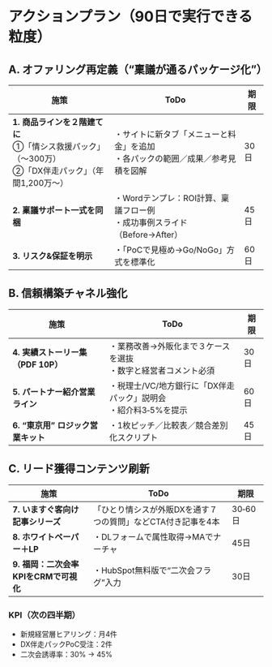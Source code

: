 # アクションプラン（90日で実行できる粒度）

## A. オファリング再定義（“稟議が通るパッケージ化”）

| 施策 | ToDo | 期限 |
|---|---|---|
| **1. 商品ラインを２階建てに** <br>①「情シス救援パック」（～300万）<br>②「DX伴走パック」（年間1,200万～） | ・サイトに新タブ「メニューと料金」を追加<br>・各パックの範囲／成果／参考見積を図解 | 30日 |
| **2. 稟議サポート一式を同梱** | ・Wordテンプレ：ROI計算、稟議フロー例<br>・成功事例スライド（Before→After） | 45日 |
| **3. リスク&保証を明示** | ・「PoCで見極め→Go/NoGo」方式を標準化 | 60日 |

## B. 信頼構築チャネル強化

| 施策 | ToDo | 期限 |
|---|---|---|
| **4. 実績ストーリー集（PDF 10P）** | ・業務改善→外販化まで３ケースを選抜<br>・数字と経営者コメント必須 | 30日 |
| **5. パートナー紹介営業ライン** | ・税理士/VC/地方銀行に「DX伴走パック」説明会<br>・紹介料3‑5%を提示 | 60日 |
| **6. “東京用” ロジック営業キット** | ・1枚ピッチ／比較表／競合差別化スクリプト | 45日 |

## C. リード獲得コンテンツ刷新

| 施策 | ToDo | 期限 |
|---|---|---|
| **7. いますぐ客向け記事シリーズ** | 「ひとり情シスが外販DXを通す７つの質問」などCTA付き記事を4本 | 30‑60日 |
| **8. ホワイトペーパー＋LP** | ・DLフォームで属性取得→MAでナーチャ | 45日 |
| **9. 福岡：二次会率KPIをCRMで可視化** | ・HubSpot無料版で“二次会フラグ”入力 | 30日 |

### KPI（次の四半期）
- 新規経営層ヒアリング：月4件  
- DX伴走パックPoC受注：2件  
- 二次会誘導率：30% → 45%
